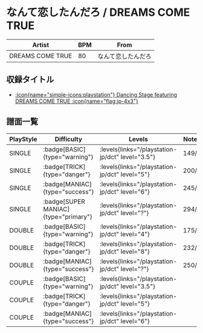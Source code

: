 # なんて恋したんだろ / DREAMS COME TRUE

|Artist|BPM|From|
|------|---|----|
|DREAMS COME TRUE|80|なんて恋したんだろ|

## 収録タイトル

- [:icon{name="simple-icons:playstation"} Dancing Stage featuring DREAMS COME TRUE :icon{name="flag:jp-4x3"}](/playstation-jp/dct)

## 譜面一覧

|PlayStyle|Difficulty|Levels|Notes|Movie|
|---------|----------|------|-----|-----|
|SINGLE| :badge[BASIC]{type="warning"}| :levels{links="/playstation-jp/dct" level="3.5"}|149/0||
|SINGLE| :badge[TRICK]{type="danger"}| :levels{links="/playstation-jp/dct" level="5"}|200/0||
|SINGLE| :badge[MANIAC]{type="success"}| :levels{links="/playstation-jp/dct" level="6"}|245/0||
|SINGLE| :badge[SUPER MANIAC]{type="primary"}| :levels{links="/playstation-jp/dct" level="?"}|294/0||
|DOUBLE| :badge[BASIC]{type="warning"}| :levels{links="/playstation-jp/dct" level="4"}|175/0||
|DOUBLE| :badge[TRICK]{type="danger"}| :levels{links="/playstation-jp/dct" level="8"}|232/0||
|DOUBLE| :badge[MANIAC]{type="success"}| :levels{links="/playstation-jp/dct" level="?"}|250/0||
|COUPLE| :badge[BASIC]{type="warning"}| :levels{links="/playstation-jp/dct" level="3.5"}|||
|COUPLE| :badge[TRICK]{type="danger"}| :levels{links="/playstation-jp/dct" level="5"}|||
|COUPLE| :badge[MANIAC]{type="success"}| :levels{links="/playstation-jp/dct" level="6"}|||
